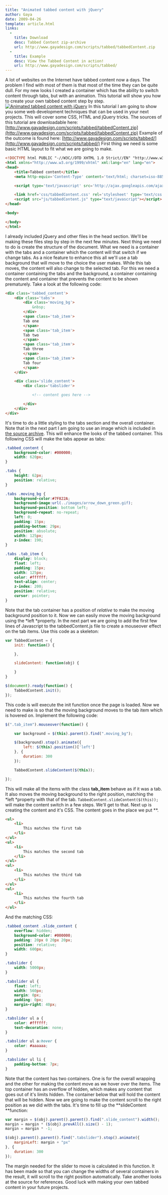 ```yaml
---
title: "Animated tabbed content with jQuery"
author: Gaya
date: 2009-04-26
template: article.html
links:
  -
    title: Download
    desc: Tabbed Content zip-archive
    url: http://www.gayadesign.com/scripts/tabbed/tabbedContent.zip
  -
    title: Example
    desc: View the Tabbed Content in action!
    url: http://www.gayadesign.com/scripts/tabbed/
---
```

A lot of websites on the Internet have tabbed content now a days. The problem I find with most of them is that most of the time they can be quite dull. For my new looks I created a container which has the ability to switch content through tabs, but with an animation. This tutorial will show you how to create your own tabbed content step by step. [![Animated tabbed content with jQuery](/articles/\/tabbedpost.jpg "Animated tabbed content with jQuery")](http://www.gayadesign.com/diy/animated-tabbed-content-with-jquery/)<span id="more-276"></span> In this tutorial I am going to show you some web development techniques that can be used in your next projects. This will cover some CSS, HTML and jQuery tricks. The sources of this tutorial are downloadable here: [http://www.gayadesign.com/scripts/tabbed/tabbedContent.zip](http://www.gayadesign.com/scripts/tabbed/tabbedContent.zip) Example of the outcome is found here: [http://www.gayadesign.com/scripts/tabbed/](http://www.gayadesign.com/scripts/tabbed/) First thing we need is some basic HTML layout to fit what we are going to make. 
```html
<!DOCTYPE html PUBLIC "-//W3C//DTD XHTML 1.0 Strict//EN" "http://www.w3.org/TR/xhtml1/DTD/xhtml1-strict.dtd">
<html xmlns="http://www.w3.org/1999/xhtml" xml:lang="en" lang="en">
<head>
    <title>Tabbed content</title>
    <meta http-equiv='Content-Type' content='text/html; charset=iso-8859-1' />

    <script type='text/javascript' src='http://ajax.googleapis.com/ajax/libs/jquery/1.3/jquery.min.js'></script>

    <link href='css/tabbedContent.css' rel='stylesheet' type='text/css' />
    <script src="js/tabbedContent.js" type="text/javascript"></script>
</head>

<body>

</body>
</html>
```
 I already included jQuery and other files in the head section. We'll be making these files step by step in the next few minutes. Next thing we need to do is create the structure of the document. What we need is a container with the tabs and a container which the content will that switch if we change tabs. As a nice feature to enhance this all we'll use a tab background that will move to the choice the user makes. While this tab moves, the content will also change to the selected tab. For this we need a container containing the tabs and the background, a container containing the content and container that prevents the content to be shown prematurely. Take a look at the following code: 
```html
<div class='tabbed_content'>
    <div class='tabs'>
        <div class='moving_bg'>
            &nbsp;
        </div>
        <span class='tab_item'>
        Tab one
        </span>
        <span class='tab_item'>
        Tab two
        </span>
        <span class='tab_item'>
        Tab three
        </span>
        <span class='tab_item'>
        Tab four
        </span>
    </div>

    <div class='slide_content'>
        <div class='tabslider'>

            <!-- content goes here -->

        </div>
    </div>
</div>
```
 It's time to do a little styling to the tabs section and the overall container. Note that in the next part I am going to use an image which is included in [the source archive](http://www.gayadesign.com/scripts/tabbed/tabbedContent.zip). This will enhance the looks of the tabbed container. This following CSS will make the tabs appear as tabs: 
```css
.tabbed_content {
    background-color: #000000;
    width: 620px;
}

.tabs {
    height: 62px;
    position: relative;
}

.tabs .moving_bg {
    background-color:#7F822A;
    background-image:url(../images/arrow_down_green.gif);
    background-position: bottom left;
    background-repeat: no-repeat;
    left: 0;
    padding: 15px;
    padding-bottom: 29px;
    position: absolute;
    width: 125px;
    z-index: 190;
}

.tabs .tab_item {
    display: block;
    float: left;
    padding: 15px;
    width: 125px;
    color: #ffffff;
    text-align: center;
    z-index: 200;
    position: relative;
    cursor: pointer;
}
```
 Note that the tab container has a position of *relative* to make the moving background position to it. Now we can easily move the moving background using the *left *property. In the next part we are going to add the first few lines of Javascript to the tabbedContent.js file to create a mouseover effect on the tab items. Use this code as a skeleton: 
```javascript
var TabbedContent = {
    init: function() {

    },

    slideContent: function(obj) {

    }
}

$(document).ready(function() {
    TabbedContent.init();
});
```
 This code is will execute the init function once the page is loaded. Now we need to make is so that the moving background moves to the tab item which is hovered on. Implement the following code: 
```javascript
$(".tab_item").mouseover(function() {

    var background = $(this).parent().find(".moving_bg");

    $(background).stop().animate({
        left: $(this).position()['left']
    }, {
        duration: 300
    });

    TabbedContent.slideContent($(this));

});
```
 This will make all the items with the class **tab_item** behave as if it was a tab. It also moves the moving background to the right position, matching the *left *property with that of the tab. `TabbedContent.slideContent($(this));` will make the content switch in a few steps. We'll get to that. Next up is creating the content and it's CSS. The content goes in the place we put **. 
```html
<ul>
    <li>
        This matches the first tab
    </li>
</ul>
<ul>
    <li>
        This matches the second tab
    </li>
</ul>
<ul>
    <li>
        This matches the third tab
    </li>
</ul>
<ul>
    <li>
        This matches the fourth tab
    </li>
</ul>
```
 And the matching CSS: 
```css
.tabbed_content .slide_content {
    overflow: hidden;
    background-color: #000000;
    padding: 20px 0 20px 20px;
    position: relative;
    width: 600px;
}

.tabslider {
    width: 5000px;
}

.tabslider ul {
    float: left;
    width: 560px;
    margin: 0px;
    padding: 0px;
    margin-right: 40px;
}

.tabslider ul a {
    color: #ffffff;
    text-decoration: none;
}

.tabslider ul a:hover {
    color: #aaaaaa;
}

.tabslider ul li {
    padding-bottom: 7px;
}
```
 Note that the content has two containers. One is for the overall wrapping and the other for making the content move as we hover over the items. The top container has an overflow of hidden, which makes any content that goes out of it's limits hidden. The container below that will hold the content that will be hidden. Now we are going to make the content scroll to the right position as we did with the tabs. It's time to fill up the **slideContent **function: 
```javascript
var margin = $(obj).parent().parent().find(".slide_content").width();
margin = margin * ($(obj).prevAll().size() - 1);
margin = margin * -1;

$(obj).parent().parent().find(".tabslider").stop().animate({
    marginLeft: margin + "px"
}, {
    duration: 300
});
```
 The margin needed for the slider to move is calculated in this function. It has been made so that you can change the widths of several containers in the result, it will scroll to the right position automatically. Take another looks at the source for references. Good luck with making your own tabbed content in your future projects.
